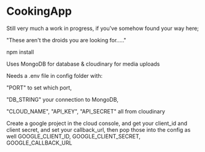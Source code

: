 # CookingApp

Still very much a work in progress, if you've somehow found your way here; 

"These aren't the droids you are looking for....."


npm install


Uses MongoDB for database & cloudinary for media uploads


Needs a .env file in config folder with: 

"PORT" to set which port, 

"DB_STRING" your connection to MongoDB, 

"CLOUD_NAME", 
"API_KEY", 
"API_SECRET" all from cloudinary


Create a google project in the cloud console, and get your client_id and client secret, and set your callback_url, then pop those into the config as well
GOOGLE_CLIENT_ID,
GOOGLE_CLIENT_SECRET,
GOOGLE_CALLBACK_URL 
